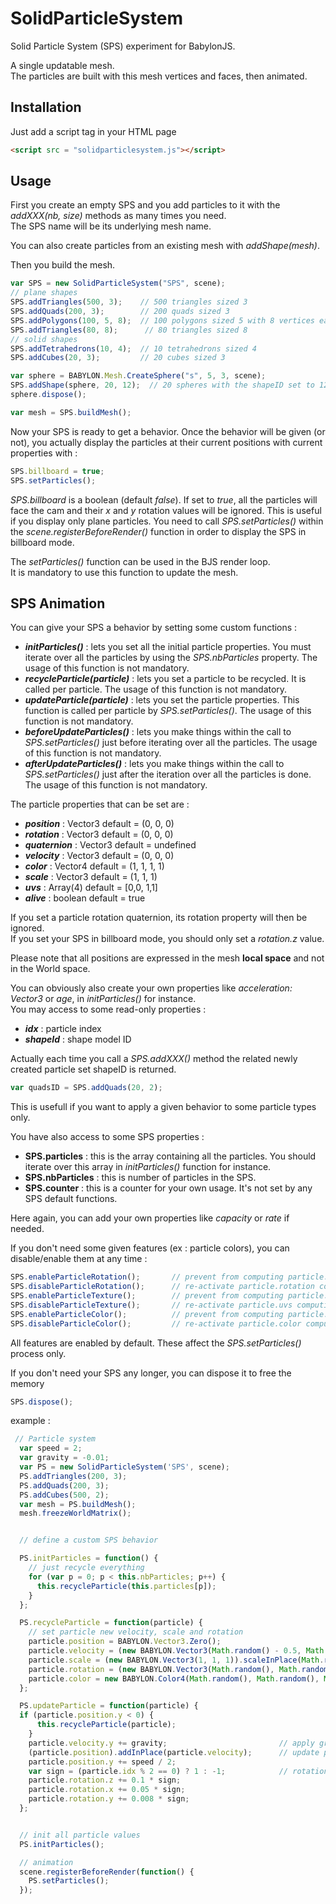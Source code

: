 # SolidParticleSystem

Solid Particle System (SPS) experiment for BabylonJS.   

A single updatable mesh.   
The particles are built with this mesh vertices and faces, then animated.  


## Installation
Just add a script tag in your HTML page
```html
<script src = "solidparticlesystem.js"></script>
```

## Usage
First you create an empty SPS and you add particles to it with the _addXXX(nb, size)_ methods as many times you need.   
The SPS name will be its underlying mesh name.   

You can also create particles from an existing mesh with _addShape(mesh)_.

Then you build the mesh.

```javascript
var SPS = new SolidParticleSystem("SPS", scene);
// plane shapes
SPS.addTriangles(500, 3);    // 500 triangles sized 3
SPS.addQuads(200, 3);        // 200 quads sized 3
SPS.addPolygons(100, 5, 8);  // 100 polygons sized 5 with 8 vertices each
SPS.addTriangles(80, 8);      // 80 triangles sized 8
// solid shapes
SPS.addTetrahedrons(10, 4);  // 10 tetrahedrons sized 4
SPS.addCubes(20, 3);         // 20 cubes sized 3

var sphere = BABYLON.Mesh.CreateSphere("s", 5, 3, scene);
SPS.addShape(sphere, 20, 12);  // 20 spheres with the shapeID set to 12 (optional parameter)
sphere.dispose();

var mesh = SPS.buildMesh();
```
Now your SPS is ready to get a behavior. Once the behavior will be given (or not), you actually display the particles at their current positions with current properties with :
```javascript
SPS.billboard = true;
SPS.setParticles();
```
_SPS.billboard_ is a boolean (default _false_). If set to _true_, all the particles will face the cam and their _x_ and _y_ rotation values will be ignored. This is useful if you display only plane particles. You need to call _SPS.setParticles()_ within the _scene.registerBeforeRender()_ function in order to display the SPS in billboard mode.   


The _setParticles()_ function can be used in the BJS render loop.  
It is mandatory to use this function to update the mesh.  

## SPS Animation
You can give your SPS a behavior by setting some custom functions :  

* **_initParticles()_** : lets you set all the initial particle properties. You must iterate over all the particles by using the _SPS.nbParticles_ property. The usage of this function is not mandatory.
* **_recycleParticle(particle)_** : lets you set a particle to be recycled. It is called per particle. The usage of this function is not mandatory. 
* **_updateParticle(particle)_** : lets you set the particle properties. This function is called per particle by _SPS.setParticles()_. The usage of this function is not mandatory.  
* **_beforeUpdateParticles()_** : lets you make things within the call to _SPS.setParticles()_ just before iterating over all the particles.  The usage of this function is not mandatory.   
* **_afterUpdateParticles()_** : lets you make things within the call to _SPS.setParticles()_  just after the iteration over all the particles is done. The usage of this function is not mandatory.   

The particle properties that can be set are :

* **_position_** : Vector3  default = (0, 0, 0)
* **_rotation_** : Vector3  default = (0, 0, 0)  
* **_quaternion_** : Vector3  default = undefined
* **_velocity_** : Vector3  default = (0, 0, 0)
* **_color_** : Vector4  default = (1, 1, 1, 1)
* **_scale_** : Vector3  default = (1, 1, 1)
* **_uvs_** : Array(4) default = [0,0, 1,1]
* **_alive_** : boolean  default = true

If you set a particle rotation quaternion, its rotation property will then be ignored.    
If you set your SPS in billboard mode, you should only set a _rotation.z_ value.   

Please note that all positions are expressed in the mesh **local space** and not in the World space.  

You can obviously also create your own properties like _acceleration: Vector3_ or _age_, in _initParticles()_ for instance.  
You may access to some read-only properties :   

* **_idx_** : particle index
* **_shapeId_** : shape model ID

Actually each time you call a _SPS.addXXX()_ method the related newly created particle set shapeID is returned.
```javascript
var quadsID = SPS.addQuads(20, 2);
```
This is usefull if you want to apply a given behavior to some particle types only.    

You have also access to some SPS properties :

* **SPS.particles** : this is the array containing all the particles. You should iterate over this array in _initParticles()_ function for instance.
* **SPS.nbParticles** : this is number of particles in the SPS.
* **SPS.counter** : this is a counter for your own usage. It's not set by any SPS default functions.

Here again, you can add your own properties like _capacity_ or _rate_ if needed.

If you don't need some given features (ex : particle colors), you can disable/enable them at any time : 
```javascript
SPS.enableParticleRotation();       // prevent from computing particle.rotation
SPS.disableParticleRotation();      // re-activate particle.rotation computing
SPS.enableParticleTexture();        // prevent from computing particle.uvs
SPS.disableParticleTexture();       // re-activate particle.uvs computing
SPS.enableParticleColor();          // prevent from computing particle.color
SPS.disableParticleColor();         // re-activate particle.color computing
```
All features are enabled by default. These affect the _SPS.setParticles()_ process only.   

If you don't need your SPS any longer, you can dispose it to free the memory
```javascript
SPS.dispose();
```

example :

```javascript
 // Particle system
  var speed = 2;
  var gravity = -0.01;
  var PS = new SolidParticleSystem('SPS', scene);
  PS.addTriangles(200, 3);
  PS.addQuads(200, 3);
  PS.addCubes(500, 2);
  var mesh = PS.buildMesh();
  mesh.freezeWorldMatrix();


  // define a custom SPS behavior

  PS.initParticles = function() {
    // just recycle everything
    for (var p = 0; p < this.nbParticles; p++) {
      this.recycleParticle(this.particles[p]);
    }
  };

  PS.recycleParticle = function(particle) {
    // set particle new velocity, scale and rotation
    particle.position = BABYLON.Vector3.Zero();  
    particle.velocity = (new BABYLON.Vector3(Math.random() - 0.5, Math.random(), Math.random() - 0.5)).scaleInPlace(speed);
    particle.scale = (new BABYLON.Vector3(1, 1, 1)).scaleInPlace(Math.random() * 3 + 1);
    particle.rotation = (new BABYLON.Vector3(Math.random(), Math.random(), Math.random())).scaleInPlace(0.1);
    particle.color = new BABYLON.Color4(Math.random(), Math.random(), Math.random(), Math.random());
  };

  PS.updateParticle = function(particle) {
  if (particle.position.y < 0) {
      this.recycleParticle(particle);
    }
    particle.velocity.y += gravity;                         // apply gravity to y
    (particle.position).addInPlace(particle.velocity);      // update particle new position
    particle.position.y += speed / 2;
    var sign = (particle.idx % 2 == 0) ? 1 : -1;            // rotation sign and new value
    particle.rotation.z += 0.1 * sign;
    particle.rotation.x += 0.05 * sign;
    particle.rotation.y += 0.008 * sign;
  };


  // init all particle values
  PS.initParticles();

  // animation
  scene.registerBeforeRender(function() {
    PS.setParticles();
  });
  ```